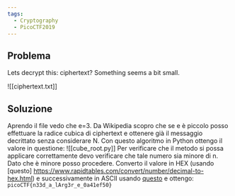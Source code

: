 ```yaml
---
tags:
  - Cryptography
  - PicoCTF2019
---
```



## Problema

Lets decrypt this: ciphertext? Something seems a bit small.

![[ciphertext.txt]]

## Soluzione

Aprendo il file vedo che e=3.
Da Wikipedia scopro che se e è piccolo posso effettuare la radice cubica di ciphertext e ottenere già il messaggio decrittato senza considerare N.
Con questo algoritmo in Python ottengo il valore in questione:
![[cube_root.py]]
Per verificare che il metodo si possa applicare correttamente devo verificare che tale numero sia minore di n. Dato che è minore posso procedere.
Converto il valore in HEX (usando [questo] https://www.rapidtables.com/convert/number/decimal-to-hex.html) e successivamente in ASCII usando [questo](https://www.rapidtables.com/convert/number/hex-to-ascii.html) e ottengo:
`picoCTF{n33d_a_lArg3r_e_0a41ef50}`
